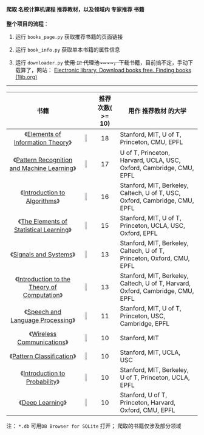 #### 爬取 名校计算机课程 推荐教材，以及领域内 专家推荐 书籍

**整个项目的流程**：

1. 运行 `books_page.py` 获取推荐书籍的页面链接

2. 运行 `book_info.py` 获取单本书籍的属性信息

3. 运行 `downloader.py` ~~使用 `IP` 代理池~~~~，下载书籍~~，目前搞不定，手动下载算了，网站： [Electronic library. Download books free. Finding books (1lib.org)](https://1lib.org/)

------

| 书籍 |  | 推荐次数( >= 10) | 用作 推荐教材 的大学 |
| :----:| :---: | :----: | ------|
| 《[Elements of Information Theory](https://amzn.to/2s6G5oL)》 | <img src="https://www.doradolist.com/images/Elements-of-Information-Theory-Thomas-M-Cover.jpg" width="50%"> | 18 | Stanford, MIT, U of T, Princeton, CMU, EPFL |
| 《[Pattern Recognition and Machine Learning](https://amzn.to/2tqR3rp)》 | <img src="https://www.doradolist.com/images/Pattern-Recognition-and-Machine-Learning-Christopher-M-Bishop.jpg" width="50%"> | 17 | U of T, Princeton, Harvard, UCLA, USC, Oxford, Cambridge, CMU, EPFL |
| 《[Introduction to Algorithms](https://amzn.to/2GtYILQ)》 | <img src="https://www.doradolist.com/images/Algorithms_Cormen.jpg" width="50%"> | 16 | Stanford, MIT, Berkeley, Caltech, U of T, USC, Oxford, Cambridge, CMU, EPFL |
| 《[The Elements of Statistical Learning](https://amzn.to/2sQZYOK)》 | <img src="https://www.doradolist.com/images/Statistical-Learning-Hastie.jpg" width="50%"> | 15 | Stanford, MIT, U of T, Princeton, UCLA, USC, Oxford, EPFL |
| 《[Signals and Systems](https://amzn.to/2sfpLTN)》 | <img src="https://www.doradolist.com/images/Signals-Systems-Oppenheim.jpg" width="50%"> | 13 | Stanford, MIT, Berkeley, Caltech, U of T, Princeton, Oxford, CMU, EPFL |
| 《[Introduction to the Theory of Computation](https://amzn.to/2Hq7Myx)》 | <img src="https://www.doradolist.com/images/Introduction-to-the-Theory-of-Computation-Michael-Sipser.jpg" width="50%"> | 13 | Stanford, MIT, Berkeley, Caltech, U of T, Harvard, Oxford, Cambridge, CMU, EPFL |
| 《[Speech and Language Processing](https://amzn.to/2stu7q5)》 | <img src="https://www.doradolist.com/images/Speech-Processing-Jurafsky.jpg" width="50%"> | 11 | Stanford, MIT, U of T, Princeton, USC, Cambridge, EPFL |
| 《[Wireless Communications](https://amzn.to/2seHtGH)》 | <img src="https://www.doradolist.com/images/Wireless-Communications-Molisch.jpg" width="50%"> | 10 | Stanford, MIT |
| 《[Pattern Classification](https://amzn.to/2rOXgdR)》 | <img src="https://www.doradolist.com/images/Pattern_Classification_Duda.jpg" width="50%"> | 10 | Stanford, MIT, UCLA, USC |
| 《[Introduction to Probability](https://amzn.to/2r6zQy4)》 | <img src="https://www.doradolist.com/images/Introduction-to-Probability-Dimitri-P-Bertsekas.jpg" width="50%"> | 10 | Stanford, MIT, Berkeley, U of T, Princeton, UCLA, EPFL |
| 《[Deep Learning](https://amzn.to/2tKqLNd)》 | <img src="https://www.doradolist.com/images/Deep_Learning_Goodfellow.jpg" width="50%"> | 10 | Stanford, U of T, Princeton, Harvard, Oxford, CMU, EPFL |



注： `*.db` 可用`DB Browser for SQLite` 打开； 爬取的书籍仅涉及部分领域
